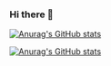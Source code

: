 ### Hi there 👋

[![Anurag's GitHub stats](https://github-readme-stats-sigma-five.vercel.app/api?username=stop-bullshit&theme=vue)](https://github.com/anuraghazra/github-readme-stats)

[![Anurag's GitHub stats](https://github-readme-stats-sigma-five.vercel.app/api/top-langs?username=stop-bullshit&layout=compact&theme=vue)](https://github.com/anuraghazra/github-readme-stats)
<!--
**stop-bullshit/stop-bullshit** is a ✨ _special_ ✨ repository because its `README.md` (this file) appears on your GitHub profile.

Here are some ideas to get you started:

- 🔭 I’m currently working on ...
- 🌱 I’m currently learning ...
- 👯 I’m looking to collaborate on ...
- 🤔 I’m looking for help with ...
- 💬 Ask me about ...
- 📫 How to reach me: ...
- 😄 Pronouns: ...
- ⚡ Fun fact: ...
-->
